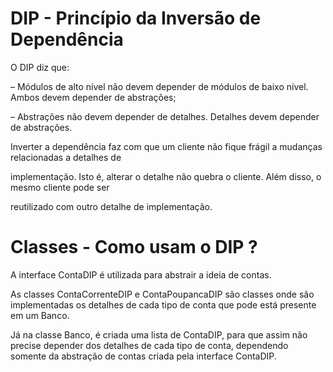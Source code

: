 # DIP - Princípio da Inversão de Dependência

O DIP diz que:

– Módulos de alto nível não devem depender de módulos de baixo nível. Ambos devem depender de abstrações;

– Abstrações não devem depender de detalhes. Detalhes devem depender de abstrações.

Inverter a dependência faz com que um cliente não fique frágil a mudanças relacionadas a detalhes de 

implementação. Isto é, alterar o detalhe não quebra o cliente. Além disso, o mesmo cliente pode ser 

reutilizado com outro detalhe de implementação.

# Classes - Como usam o DIP ? 

A interface ContaDIP é utilizada para abstrair a ideia de contas.

As classes ContaCorrenteDIP e ContaPoupancaDIP são classes onde são implementadas os detalhes de cada tipo de conta que pode está presente em um Banco.

Já na classe Banco, é criada uma lista de ContaDIP, para que assim não precise depender dos detalhes de cada tipo de conta, dependendo somente da abstração de contas criada pela interface ContaDIP.
